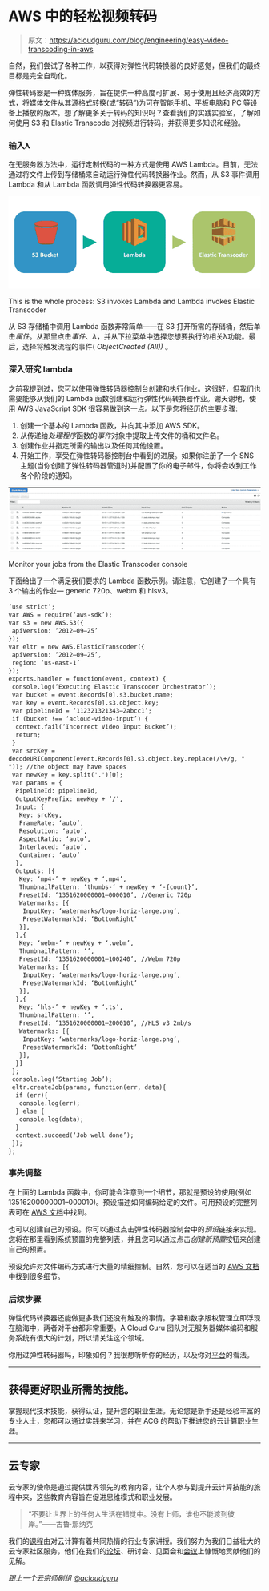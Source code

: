 # AWS 中的轻松视频转码

> 原文：<https://acloudguru.com/blog/engineering/easy-video-transcoding-in-aws>

自然，我们尝试了各种工作，以获得对弹性代码转换器的良好感觉，但我们的最终目标是完全自动化。

弹性转码器是一种媒体服务，旨在提供一种高度可扩展、易于使用且经济高效的方式，将媒体文件从其源格式转换(或“转码”)为可在智能手机、平板电脑和 PC 等设备上播放的版本。想了解更多关于转码的知识吗？查看我们的实践实验室，了解如何使用 S3 和 Elastic Transcode 对视频进行转码，并获得更多知识和经验。

### 输入λ

在无服务器方法中，运行定制代码的一种方式是使用 AWS Lambda。目前，无法通过将文件上传到存储桶来自动运行弹性代码转换器作业。然而，从 S3 事件调用 Lambda 和从 Lambda 函数调用弹性代码转换器更容易。

![The whole process: S3 invokes Lambda and Lambda invokes Elastic Transcoder. ](img/6f70f28ac4bf7a4548c712d2ae6f00de.png)

This is the whole process: S3 invokes Lambda and Lambda invokes Elastic Transcoder

从 S3 存储桶中调用 Lambda 函数非常简单——在 S3 打开所需的存储桶，然后单击*属性*。从那里点击*事件*、*λ*，并从下拉菜单中选择您想要执行的相关λ功能。最后，选择将触发流程的事件( *ObjectCreated (All))* 。

### 深入研究 lambda

之前我提到过，您可以使用弹性转码器控制台创建和执行作业。这很好，但我们也需要能够从我们的 Lambda 函数创建和运行弹性代码转换器作业。谢天谢地，使用 AWS JavaScript SDK 很容易做到这一点。以下是您将经历的主要步骤:

1.  创建一个基本的 Lambda 函数，并向其中添加 AWS SDK。
2.  从传递给*处理程序*函数的*事件*对象中提取上传文件的桶和文件名。
3.  创建作业并指定所需的输出以及任何其他设置。
4.  开始工作，享受在弹性转码器控制台中看到的进展。如果你注册了一个 SNS 主题(当你创建了弹性转码器管道时)并配置了你的电子邮件，你将会收到工作各个阶段的通知。

![Monitor your jobs from the Elastic Transcoder console.](img/095a4ccc67826d6228d8c7e5dc2d2d70.png)

Monitor your jobs from the Elastic Transcoder console

下面给出了一个满足我们要求的 Lambda 函数示例。请注意，它创建了一个具有 3 个输出的作业— generic 720p、webm 和 hlsv3。

```
‘use strict’;
var AWS = require(‘aws-sdk’);
var s3 = new AWS.S3({
 apiVersion: ‘2012–09–25’
});
var eltr = new AWS.ElasticTranscoder({
 apiVersion: ‘2012–09–25’,
 region: ‘us-east-1’
});
exports.handler = function(event, context) {
 console.log(‘Executing Elastic Transcoder Orchestrator’);
 var bucket = event.Records[0].s3.bucket.name;
 var key = event.Records[0].s3.object.key;
 var pipelineId = ‘112321321343–2abcc1’;
 if (bucket !== ‘acloud-video-input’) {
  context.fail(‘Incorrect Video Input Bucket’);
  return;
 }
 var srcKey =  decodeURIComponent(event.Records[0].s3.object.key.replace(/\+/g, " ")); //the object may have spaces  
 var newKey = key.split('.')[0];
 var params = {
  PipelineId: pipelineId,
  OutputKeyPrefix: newKey + ‘/’,
  Input: {
   Key: srcKey,
   FrameRate: ‘auto’,
   Resolution: ‘auto’,
   AspectRatio: ‘auto’,
   Interlaced: ‘auto’,
   Container: ‘auto’
  },
  Outputs: [{
   Key: ‘mp4-’ + newKey + ‘.mp4’,
   ThumbnailPattern: ‘thumbs-’ + newKey + ‘-{count}’,
   PresetId: ‘1351620000001–000010’, //Generic 720p
   Watermarks: [{
    InputKey: ‘watermarks/logo-horiz-large.png’,
    PresetWatermarkId: ‘BottomRight’
   }],
  },{
   Key: ‘webm-’ + newKey + ‘.webm’,
   ThumbnailPattern: ‘’,
   PresetId: ‘1351620000001–100240’, //Webm 720p
   Watermarks: [{
    InputKey: ‘watermarks/logo-horiz-large.png’,
    PresetWatermarkId: ‘BottomRight’
   }],
  },{
   Key: ‘hls-’ + newKey + ‘.ts’,
   ThumbnailPattern: ‘’,
   PresetId: ‘1351620000001–200010’, //HLS v3 2mb/s
   Watermarks: [{
    InputKey: ‘watermarks/logo-horiz-large.png’,
    PresetWatermarkId: ‘BottomRight’
   }],
  }]
 };
 console.log(‘Starting Job’);
 eltr.createJob(params, function(err, data){
  if (err){
   console.log(err);
  } else {
   console.log(data);
  }
  context.succeed(‘Job well done’);
 });
};
```

### 事先调整

在上面的 Lambda 函数中，你可能会注意到一个细节，那就是预设的使用(例如 13516200000001–000010)。预设描述如何编码给定的文件。可用预设的完整列表可在 [AWS 文档](http://docs.aws.amazon.com/elastictranscoder/latest/developerguide/system-presets.html)中找到。

也可以创建自己的预设。你可以通过点击弹性转码器控制台中的*预设*链接来实现。您将在那里看到系统预置的完整列表，并且您可以通过点击*创建新预置*按钮来创建自己的预置。

预设允许对文件编码方式进行大量的精细控制。自然，您可以在适当的 [AWS 文档](http://docs.aws.amazon.com/elastictranscoder/latest/developerguide/preset-settings.html)中找到很多细节。

### 后续步骤

弹性代码转换器还能做更多我们还没有触及的事情。字幕和数字版权管理立即浮现在脑海中，两者对平台都非常重要。A Cloud Guru 团队对无服务器媒体编码和服务系统有很大的计划，所以请关注这个领域。

你用过弹性转码器吗，印象如何？我很想听听你的经历，以及你对[平台](https://acloud.guru/)的看法。

* * *

## 获得更好职业所需的技能。

掌握现代技术技能，获得认证，提升您的职业生涯。无论您是新手还是经验丰富的专业人士，您都可以通过实践来学习，并在 ACG 的帮助下推进您的云计算职业生涯。

* * *

## 云专家

云专家的使命是通过提供世界领先的教育内容，让个人参与到提升云计算技能的旅程中来，这些教育内容旨在促进思维模式和职业发展。

> “不要让世界上的任何人生活在错觉中。没有上师，谁也不能渡到彼岸。”——古鲁·那纳克

我们的[课程](https://acloudguru.com/browse-training)由对云计算有着共同热情的行业专家讲授。我们努力为我们日益壮大的云专家社区服务，他们在我们的[论坛](https://acloud.guru/forums/home)、研讨会、见面会和[会议](https://acloud.guru/serverless)上慷慨地贡献他们的见解。

*跟上一个云宗师剧组* [*@acloudguru*](https://twitter.com/acloudguru)